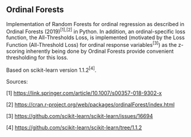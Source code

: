 ## Ordinal Forests

Implementation of Random Forests for ordinal regression as described in Ordinal Forests (2019)<sup>[1],[2]</sup> in Python. In addition, an ordinal-specific loss function, the All-Thresholds Loss, is implemented (motivated by the Loss Function (All-Threshold Loss) for ordinal response variables<sup>[3]</sup>) as the z-scoring inherently being done by Ordinal Forests provide convenient thresholding for this loss.


Based on scikit-learn version 1.1.2<sup>[4]</sup>.

Sources:

[1] https://link.springer.com/article/10.1007/s00357-018-9302-x

[2] https://cran.r-project.org/web/packages/ordinalForest/index.html

[3] https://github.com/scikit-learn/scikit-learn/issues/16694

[4] https://github.com/scikit-learn/scikit-learn/tree/1.1.2
